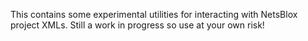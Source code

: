 This contains some experimental utilities for interacting with NetsBlox project XMLs. Still a work in progress so use at your own risk!
